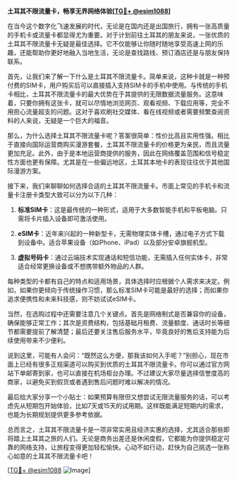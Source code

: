 **土耳其不限流量卡，畅享无界网络体验[[TG💪+ @esim1088](https://t.me/s/esim1088)]**

在当今这个数字化飞速发展的时代，无论是在国内还是出国旅行，拥有一张高质量的手机卡或流量卡都显得尤为重要。对于计划前往土耳其的朋友来说，一张优质的土耳其不限流量卡无疑是最佳选择。它不仅能够让你随时随地享受高速上网的乐趣，还能帮助你更好地融入当地生活，无论是查找路线、预订酒店还是与朋友保持联系。

首先，让我们来了解一下什么是土耳其不限流量卡。简单来说，这种卡就是一种预付费的SIM卡，用户购买后可以直接插入支持SIM卡的手机中使用。与传统的手机卡相比，土耳其不限流量卡的最大优势在于其提供的无限数据流量服务。这意味着，只要你拥有这张卡，就可以尽情地浏览网页、观看视频、下载应用等，完全不用担心流量超支的问题。这对于喜欢刷社交媒体、看在线视频或者需要频繁查阅资料的人来说，无疑是一个巨大的福音。

那么，为什么选择土耳其不限流量卡呢？答案很简单：性价比高且实用性强。相比于直接向国际运营商购买漫游套餐，土耳其不限流量卡的价格更为亲民，而且流量更加充足。此外，由于是本地运营商提供的服务，因此在网络覆盖范围和信号稳定性方面也更有保障。尤其是在一些偏远地区，土耳其本地卡的表现往往优于其他国际漫游方案。

接下来，我们来聊聊如何选择合适的土耳其不限流量卡。市面上常见的手机卡和流量卡注册卡类型大致可以分为以下几种：

1. **标准SIM卡**：这是最传统的一种形式，适用于大多数智能手机和平板电脑。只需将卡片插入设备即可激活使用。
   
2. **eSIM卡**：近年来兴起的一种新型卡，无需物理实体卡槽，通过电子方式下载到设备中。适合苹果设备（如iPhone、iPad）以及部分安卓旗舰机型。

3. **虚拟号码卡**：通过云端技术实现通话和短信功能，无需插入任何实体卡，非常适合经常更换设备或不想携带额外物品的人群。

每种类型的卡都有自己的特点和适用场景，具体选择时应根据个人需求来决定。例如，如果你更倾向于传统操作习惯，那么标准SIM卡可能是最好的选择；而如果你追求便携性和未来科技感，则不妨试试eSIM卡。

当然，在选购过程中还需要注意几个关键点。首先是网络制式是否兼容你的设备，确保能够正常工作；其次是资费结构，包括基础月租费、流量额度、通话时长等细节都需要提前了解清楚；最后还要关注售后服务水平，毕竟良好的售后支持能为后续使用带来不少便利。

说到这里，可能有人会问：“既然这么方便，那我该如何入手呢？”别担心，现在市面上已经有很多正规渠道可以购买到优质的土耳其不限流量卡。你可以通过官方网站下单邮寄到家，也可以直接在机场柜台办理。不过建议大家尽量选择信誉度高的商家，以避免买到假货或者遇到售后问题时难以解决的情况。

最后给大家分享一个小贴士：如果预算有限但又想尝试无限流量服务的话，可以考虑先从短期包开始体验，比如7天或15天的试用期。这样既能满足短期内的需求，也能为长期规划提供更多参考依据。

总而言之，土耳其不限流量卡是一项非常实用且经济实惠的选择，尤其适合那些即将踏上土耳其之旅的人们。无论是商务出差还是休闲度假，它都能为你提供稳定可靠的网络支持，让旅程变得更加轻松愉快。心动不如行动，赶快为自己挑选一张称心如意的土耳其不限流量卡吧！

[[TG💪+ @esim1088](https://t.me/s/esim1088) ![Image](https://i.postimg.cc/4NQfJmqS/Snipaste-2025-05-13-00-14-12.png)]